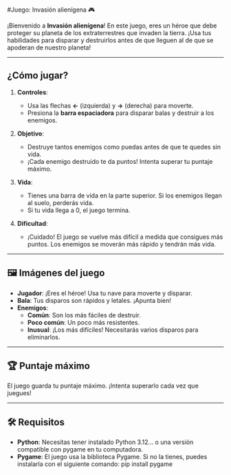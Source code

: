 #Juego: Invasión alienígena 🎮

¡Bienvenido a **Invasión alienígena**! En este juego, eres un héroe que debe proteger su planeta de los extraterrestres que invaden la tierra. ¡Usa tus habilidades para disparar y destruirlos antes de que lleguen al de que se apoderan de nuestro planeta!

---

## ¿Cómo jugar?

1. **Controles**:
   - Usa las flechas **←** (izquierda) y **→** (derecha) para moverte.
   - Presiona la **barra espaciadora** para disparar balas y destruir a los enemigos.

2. **Objetivo**:
   - Destruye tantos enemigos como puedas antes de que te quedes sin vida.
   - ¡Cada enemigo destruido te da puntos! Intenta superar tu puntaje máximo.

3. **Vida**:
   - Tienes una barra de vida en la parte superior. Si los enemigos llegan al suelo, perderás vida.
   - Si tu vida llega a 0, el juego termina.

4. **Dificultad**:
   - ¡Cuidado! El juego se vuelve más difícil a medida que consigues más puntos. Los enemigos se moverán más rápido y tendrán más vida.

---

## 🖼️ Imágenes del juego

- **Jugador**: ¡Eres el héroe! Usa tu nave para moverte y disparar.
- **Bala**: Tus disparos son rápidos y letales. ¡Apunta bien!
- **Enemigos**:
  - **Común**: Son los más fáciles de destruir.
  - **Poco común**: Un poco más resistentes.
  - **Inusual**: ¡Los más difíciles! Necesitarás varios disparos para eliminarlos.

---

## 🏆 Puntaje máximo

El juego guarda tu puntaje máximo. ¡Intenta superarlo cada vez que juegues!

---

## 🛠️ Requisitos

- **Python**: Necesitas tener instalado Python 3.12... o una versión compatible con pygame en tu computadora.
- **Pygame**: El juego usa la biblioteca Pygame. Si no la tienes, puedes instalarla con el siguiente comando:
    pip install pygame